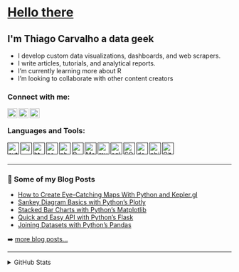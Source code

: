 # [Hello there](https://thumbs.gfycat.com/FreshGleamingFulmar-size_restricted.gif)

## I'm Thiago Carvalho a data geek 
  
- I develop custom data visualizations, dashboards, and web scrapers.
- I write articles, tutorials, and analytical reports.
- I’m currently learning more about R
- I’m looking to collaborate with other content creators
  
### Connect with me:

[<img align="left" alt="codeSTACKr | LinkedIn" width="22px" src="https://cdn.jsdelivr.net/npm/simple-icons@v3/icons/linkedin.svg" />][linkedin]
[<img align="left" alt="codeSTACKr | Twitter" width="22px" src="https://cdn.jsdelivr.net/npm/simple-icons@3.13.0/icons/reddit.svg" />][reddit]
[<img align="left" alt="codeSTACKr | Instagram" width="22px" src="https://cdn.jsdelivr.net/npm/simple-icons@3.13.0/icons/medium.svg" />][medium]

<br />

### Languages and Tools:

[<img align="left" alt="python" width="26px" src="https://www.flaticon.com/svg/static/icons/svg/919/919852.svg" />]() 
[<img align="left" alt="js" width="26px" src="https://www.flaticon.com/svg/static/icons/svg/919/919828.svg" />]() 
[<img align="left" alt="html" width="26px" src="https://www.flaticon.com/svg/static/icons/svg/919/919827.svg" />]() 
[<img align="left" alt="css" width="26px" src="https://www.flaticon.com/svg/static/icons/svg/919/919826.svg" />]() 
[<img align="left" alt="php" width="26px" src="https://www.flaticon.com/svg/static/icons/svg/919/919830.svg" />]() 
[<img align="left" alt="R" width="26px" src="https://www.vectorlogo.zone/logos/r-project/r-project-icon.svg" />]() 
[<img align="left" alt="MongoDB" width="26px" src="https://www.vectorlogo.zone/logos/mongodb/mongodb-icon.svg" />]() 
[<img align="left" alt="mysql" width="26px" src="https://www.flaticon.com/svg/static/icons/svg/919/919836.svg" />]() 
[<img align="left" alt="sqlite" width="26px" src="https://www.vectorlogo.zone/logos/sqlite/sqlite-icon.svg" />]() 
[<img align="left" alt="SQL" width="26px" src="https://www.flaticon.com/svg/static/icons/svg/3161/3161115.svg" />]() 
[<img align="left" alt="docker" width="26px" src="https://www.flaticon.com/svg/static/icons/svg/919/919853.svg" />]() 
[<img align="left" alt="pbi" width="26px" src="https://www.vectorlogo.zone/logos/microsoft_powerbi/microsoft_powerbi-icon.svg" />]() 
[<img align="left" alt="Github" width="26px" src="https://www.flaticon.com/svg/static/icons/svg/2111/2111425.svg" />]()


<br />
<br />

---

### 📕 Some of my Blog Posts

<!-- BLOG-POST-LIST:START -->
- [How to Create Eye-Catching Maps With Python and Kepler.gl](https://medium.com/nightingale/how-to-create-eye-catching-maps-with-python-and-kepler-gl-e7e897eff8ac)
- [Sankey Diagram Basics with Python’s Plotly](https://towardsdatascience.com/sankey-diagram-basics-with-pythons-plotly-7a13d557401a)
- [Stacked Bar Charts with Python’s Matplotlib](https://towardsdatascience.com/stacked-bar-charts-with-pythons-matplotlib-f4020e4eb4a7)
- [Quick and Easy API with Python’s Flask](https://medium.com/python-in-plain-english/quick-and-easy-api-with-pythons-flask-dbf9eef79acc)
- [Joining Datasets with Python’s Pandas](https://towardsdatascience.com/joining-datasets-with-pythons-pandas-ed832f01450c)
<!-- BLOG-POST-LIST:END -->

➡️ [more blog posts...](https://thiago-bernardes-carvalho.medium.com/)

---

<details>
  <summary>GitHub Stats</summary>

  <img align="left" alt="codeSTACKr's GitHub Stats" src="https://github-readme-stats.vercel.app/api?username=thiagobc23&show_icons=true&hide_border=true" />

</details>

[medium]: https://thiago-bernardes-carvalho.medium.com/
[reddit]: https://www.reddit.com/user/thiagobc23
[linkedin]: https://www.linkedin.com/in/thiagobcarvalho/